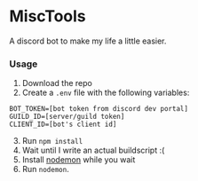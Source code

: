 # MiscTools
A discord bot to make my life a little easier.

### Usage
1. Download the repo
2. Create a `.env` file with the following variables:
```
BOT_TOKEN=[bot token from discord dev portal]
GUILD_ID=[server/guild token]
CLIENT_ID=[bot's client id]
```
3. Run `npm install`
4. Wait until I write an actual buildscript :(
5. Install [nodemon](https://www.npmjs.com/package/nodemon) while you wait
6. Run `nodemon`.

